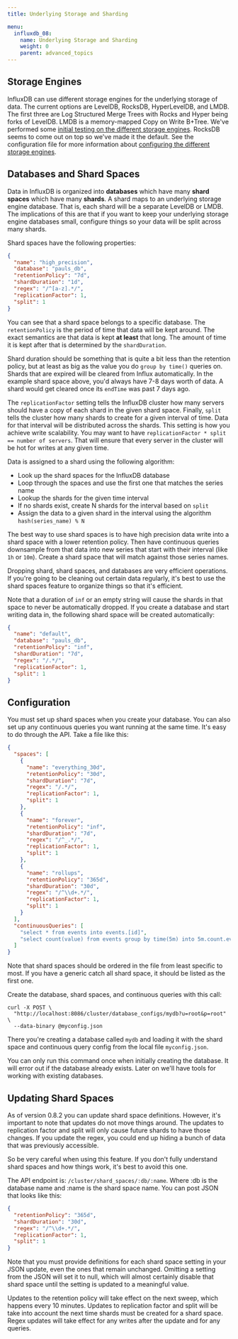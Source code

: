 ```yaml
---
title: Underlying Storage and Sharding

menu:
  influxdb_08:
    name: Underlying Storage and Sharding
    weight: 0
    parent: advanced_topics
---
```


## Storage Engines

InfluxDB can use different storage engines for the underlying storage of data. The current options are LevelDB, RocksDB, HyperLevelDB, and LMDB. The first three are Log Structured Merge Trees with Rocks and Hyper being forks of LevelDB. LMDB is a memory-mapped Copy on Write B+Tree. We've performed some [initial testing on the different storage engines](http://influxdb.com/blog/2014/06/20/leveldb_vs_rocksdb_vs_hyperleveldb_vs_lmdb_performance.html). RocksDB seems to come out on top so we've made it the default. See the configuration file for more information about [configuring the different storage engines](https://github.com/influxdb/influxdb/blob/master/config.sample.toml#L83).

## Databases and Shard Spaces

Data in InfluxDB is organized into **databases** which have many **shard spaces** which have many **shards**. A shard maps to an underlying storage engine database. That is, each shard will be a separate LevelDB or LMDB. The implications of this are that if you want to keep your underlying storage engine databases small, configure things so your data will be split across many shards.

Shard spaces have the following properties:

```json
{
  "name": "high_precision",
  "database": "pauls_db",
  "retentionPolicy": "7d",
  "shardDuration": "1d",
  "regex": "/^[a-z].*/",
  "replicationFactor": 1,
  "split": 1
}
```

You can see that a shard space belongs to a specific database. The `retentionPolicy` is the period of time that data will be kept around. The exact semantics are that data is kept **at least** that long. The amount of time it is kept after that is determined by the `shardDuration`.

Shard duration should be something that is quite a bit less than the retention policy, but at least as big as the value you do `group by time()` queries on. Shards that are expired will be cleared from Influx automatically. In the example shard space above, you'd always have 7-8 days worth of data. A shard would get cleared once its `endTime` was past 7 days ago.

The `replicationFactor` setting tells the InfluxDB cluster how many servers should have a copy of each shard in the given shard space. Finally, `split` tells the cluster how many shards to create for a given interval of time. Data for that interval will be distributed across the shards. This setting is how you achieve write scalability. You may want to have `replicationFactor * split == number of servers`. That will ensure that every server in the cluster will be hot for writes at any given time.

Data is assigned to a shard using the following algorithm:

* Look up the shard spaces for the InfluxDB database
* Loop through the spaces and use the first one that matches the series name
* Lookup the shards for the given time interval
* If no shards exist, create N shards for the interval based on `split`
* Assign the data to a given shard in the interval using the algorithm <br />`hash(series_name) % N`

The best way to use shard spaces is to have high precision data write into a shard space with a lower retention policy. Then have continuous queries downsample from that data into new series that start with their interval (like `1h` or `10m`). Create a shard space that will match against those series names.

Dropping shard, shard spaces, and databases are very efficient operations. If you're going to be cleaning out certain data regularly, it's best to use the shard spaces feature to organize things so that it's efficient.

Note that a duration of `inf` or an empty string will cause the shards in that space to never be automatically dropped. If you create a database and start writing data in, the following shard space will be created automatically:

```json
{
  "name": "default",
  "database": "pauls_db",
  "retentionPolicy": "inf",
  "shardDuration": "7d",
  "regex": "/.*/",
  "replicationFactor": 1,
  "split": 1
}
```

## Configuration

You must set up shard spaces when you create your database. You can also set up any continuous queries you want running at the same time. It's easy to do through the API. Take a file like this:

```json
{
  "spaces": [
    {
      "name": "everything_30d",
      "retentionPolicy": "30d",
      "shardDuration": "7d",
      "regex": "/.*/",
      "replicationFactor": 1,
      "split": 1
    },
    {
      "name": "forever",
      "retentionPolicy": "inf",
      "shardDuration": "7d",
      "regex": "/^_.*/",
      "replicationFactor": 1,
      "split": 1
    },
    {
      "name": "rollups",
      "retentionPolicy": "365d",
      "shardDuration": "30d",
      "regex": "/^\\d+.*/",
      "replicationFactor": 1,
      "split": 1
    }
  ],
  "continuousQueries": [
    "select * from events into events.[id]",
    "select count(value) from events group by time(5m) into 5m.count.events"
  ]
}
```

Note that shard spaces should be ordered in the file from least specific to most. If you have a generic catch all shard space, it should be listed as the first one.

Create the database, shard spaces, and continuous queries with this call:

```
curl -X POST \
  "http://localhost:8086/cluster/database_configs/mydb?u=root&p=root" \
  --data-binary @myconfig.json
```

There you're creating a database called `mydb` and loading it with the shard space and continuous query config from the local file `myconfig.json`.

You can only run this command once when initially creating the database. It will error out if the database already exists. Later on we'll have tools for working with existing databases.

## Updating Shard Spaces

As of version 0.8.2 you can update shard space definitions. However, it's important to note that updates do not move things around. The updates to replication factor and split will only cause future shards to have those changes. If you update the regex, you could end up hiding a bunch of data that was previously accessible.

So be very careful when using this feature. If you don't fully understand shard spaces and how things work, it's best to avoid this one.

The API endpoint is: `/cluster/shard_spaces/:db/:name`. Where :db is the database name and :name is the shard space name. You can post JSON that looks like this:

```json
{
  "retentionPolicy": "365d",
  "shardDuration": "30d",
  "regex": "/^\\d+.*/",
  "replicationFactor": 1,
  "split": 1
}
```

Note that you must provide definitions for each shard space setting in your JSON update, even the ones that remain unchanged. Omitting a setting from the JSON will set it to null, which will almost certainly disable that shard space until the setting is updated to a meaningful value. 

Updates to the retention policy will take effect on the next sweep, which happens every 10 minutes. Updates to replication factor and split will be take into account the next time shards must be created for a shard space. Regex updates will take effect for any writes after the update and for any queries.
